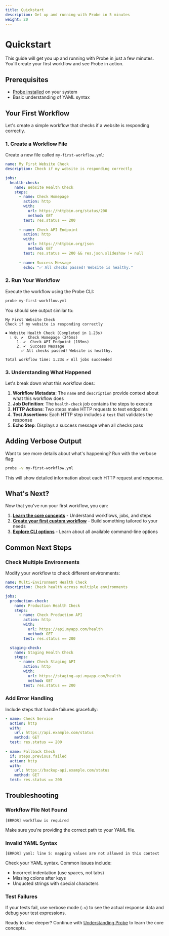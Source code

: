 ```yaml
---
title: Quickstart
description: Get up and running with Probe in 5 minutes
weight: 20
---
```


# Quickstart

This guide will get you up and running with Probe in just a few minutes. You'll create your first workflow and see Probe in action.

## Prerequisites

- [Probe installed](../installation/) on your system
- Basic understanding of YAML syntax

## Your First Workflow

Let's create a simple workflow that checks if a website is responding correctly.

### 1. Create a Workflow File

Create a new file called `my-first-workflow.yml`:

```yaml
name: My First Website Check
description: Check if my website is responding correctly

jobs:
  health-check:
    name: Website Health Check
    steps:
      - name: Check Homepage
        action: http
        with:
          url: https://httpbin.org/status/200
          method: GET
        test: res.status == 200
        
      - name: Check API Endpoint
        action: http
        with:
          url: https://httpbin.org/json
          method: GET
        test: res.status == 200 && res.json.slideshow != null
        
      - name: Success Message
        echo: "✅ All checks passed! Website is healthy."
```

### 2. Run Your Workflow

Execute the workflow using the Probe CLI:

```bash
probe my-first-workflow.yml
```

You should see output similar to:

```
My First Website Check
Check if my website is responding correctly

⏺ Website Health Check (Completed in 1.23s)
  ⎿ 0. ✔︎  Check Homepage (245ms)
     1. ✔︎  Check API Endpoint (189ms)
     2. ✔︎  Success Message
       ✅ All checks passed! Website is healthy.

Total workflow time: 1.23s ✔︎ All jobs succeeded
```

### 3. Understanding What Happened

Let's break down what this workflow does:

1. **Workflow Metadata**: The `name` and `description` provide context about what this workflow does
2. **Job Definition**: The `health-check` job contains the steps to execute
3. **HTTP Actions**: Two steps make HTTP requests to test endpoints
4. **Test Assertions**: Each HTTP step includes a `test` that validates the response
5. **Echo Step**: Displays a success message when all checks pass

## Adding Verbose Output

Want to see more details about what's happening? Run with the verbose flag:

```bash
probe -v my-first-workflow.yml
```

This will show detailed information about each HTTP request and response.

## What's Next?

Now that you've run your first workflow, you can:

1. **[Learn the core concepts](../understanding-probe/)** - Understand workflows, jobs, and steps
2. **[Create your first custom workflow](../your-first-workflow/)** - Build something tailored to your needs
3. **[Explore CLI options](../cli-basics/)** - Learn about all available command-line options

## Common Next Steps

### Check Multiple Environments

Modify your workflow to check different environments:

```yaml
name: Multi-Environment Health Check
description: Check health across multiple environments

jobs:
  production-check:
    name: Production Health Check
    steps:
      - name: Check Production API
        action: http
        with:
          url: https://api.myapp.com/health
          method: GET
        test: res.status == 200

  staging-check:
    name: Staging Health Check
    steps:
      - name: Check Staging API
        action: http
        with:
          url: https://staging-api.myapp.com/health
          method: GET
        test: res.status == 200
```

### Add Error Handling

Include steps that handle failures gracefully:

```yaml
- name: Check Service
  action: http
  with:
    url: https://api.example.com/status
    method: GET
  test: res.status == 200
  
- name: Fallback Check
  if: steps.previous.failed
  action: http
  with:
    url: https://backup-api.example.com/status
    method: GET
  test: res.status == 200
```

## Troubleshooting

### Workflow File Not Found

```
[ERROR] workflow is required
```

Make sure you're providing the correct path to your YAML file.

### Invalid YAML Syntax

```
[ERROR] yaml: line 5: mapping values are not allowed in this context
```

Check your YAML syntax. Common issues include:
- Incorrect indentation (use spaces, not tabs)
- Missing colons after keys
- Unquoted strings with special characters

### Test Failures

If your tests fail, use verbose mode (`-v`) to see the actual response data and debug your test expressions.

Ready to dive deeper? Continue with [Understanding Probe](../understanding-probe/) to learn the core concepts.